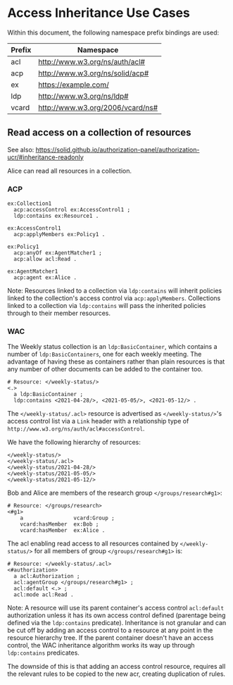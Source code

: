 # Access Inheritance Use Cases

Within this document, the following namespace prefix bindings are used:

| Prefix  | Namespace                         |
| ------- | --------------------------------- |
| acl     | http://www.w3.org/ns/auth/acl#    |
| acp     | http://www.w3.org/ns/solid/acp#   |
| ex      | https://example.com/              |
| ldp     | http://www.w3.org/ns/ldp#         |
| vcard   | http://www.w3.org/2006/vcard/ns#  |

## Read access on a collection of resources

See also: https://solid.github.io/authorization-panel/authorization-ucr/#inheritance-readonly

Alice can read all resources in a collection.

### ACP

```turtle
ex:Collection1
  acp:accessControl ex:AccessControl1 ;
  ldp:contains ex:Resource1 .

ex:AccessControl1
  acp:applyMembers ex:Policy1 .

ex:Policy1
  acp:anyOf ex:AgentMatcher1 ;
  acp:allow acl:Read .

ex:AgentMatcher1
  acp:agent ex:Alice .
```

Note: Resources linked to a collection via `ldp:contains` will inherit policies linked to the collection's access control via `acp:applyMembers`. Collections linked to a collection via `ldp:contains` will pass the inherited policies through to their member resources.

### WAC

The Weekly status collection is an `ldp:BasicContainer`, which contains a number of `ldp:BasicContainers`, one for each weekly meeting. The advantage of having these as containers rather than plain resources is that any number of other documents can be added to the container too.

```turtle
# Resource: </weekly-status/>
<.>
  a ldp:BasicContainer ;
  ldp:contains <2021-04-28/>, <2021-05-05/>, <2021-05-12/> .
```

The `</weekly-status/.acl>` resource is advertised as `</weekly-status/>`'s access control list via a `Link` header with a relationship type of `http://www.w3.org/ns/auth/acl#accessControl`.

We have the following hierarchy of resources:

```
</weekly-status/>
</weekly-status/.acl>
</weekly-status/2021-04-28/>
</weekly-status/2021-05-05/>
</weekly-status/2021-05-12/>
```

Bob and Alice are members of the research group `</groups/research#g1>`:

```turtle
# Resource: </groups/research>
<#g1>
    a                vcard:Group ;
    vcard:hasMember  ex:Bob ;
    vcard:hasMember  ex:Alice .
```

The acl enabling read access to all resources contained by `</weekly-status/>` for all members of group `</groups/research#g1>` is:

```turtle
# Resource: </weekly-status/.acl>
<#authorization>
  a acl:Authorization ;
  acl:agentGroup </groups/research#g1> ;
  acl:default <.> ;
  acl:mode acl:Read .
```

Note: A resource will use its parent container's access control `acl:default` authorization unless it has its own access control defined (parentage being defined via the `ldp:contains` predicate). Inheritance is not granular and can be cut off by adding an access control to a resource at any point in the resource hierarchy tree. If the parent container doesn't have an access control, the WAC inheritance algorithm works its way up through `ldp:contains` predicates.

The downside of this is that adding an access control resource, requires all the relevant rules to be copied to the new acr, creating duplication of rules.
